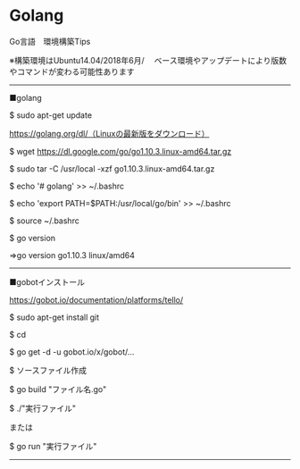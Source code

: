 # Golang
Go言語　環境構築Tips


※構築環境はUbuntu14.04/2018年6月/
　ベース環境やアップデートにより版数やコマンドが変わる可能性あります

----
■golang

$ sudo apt-get update

https://golang.org/dl/（Linuxの最新版をダウンロード）

$ wget https://dl.google.com/go/go1.10.3.linux-amd64.tar.gz

$ sudo tar -C /usr/local -xzf go1.10.3.linux-amd64.tar.gz

$ echo '# golang'                            >> ~/.bashrc

$ echo 'export PATH=$PATH:/usr/local/go/bin' >> ~/.bashrc

$ source ~/.bashrc

$ go version

⇒go version go1.10.3 linux/amd64

----
■gobotインストール

https://gobot.io/documentation/platforms/tello/

$ sudo apt-get install git

$ cd 

$ go get -d -u gobot.io/x/gobot/...

$ ソースファイル作成

$ go build "ファイル名.go"

$ ./"実行ファイル"

または

$ go run   "実行ファイル"

----
